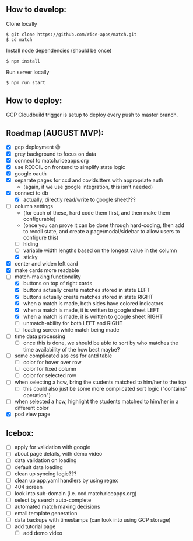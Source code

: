 ## How to develop:

Clone locally
```
$ git clone https://github.com/rice-apps/match.git
$ cd match
```

Install node dependencies (should be once)
```
$ npm install
```

Run server locally
```
$ npm run start
```

## How to deploy:

GCP Cloudbuild trigger is setup to deploy every push to master branch.

## Roadmap (AUGUST MVP):

- [x] gcp deployment 😃
- [x] grey background to focus on data
- [x] connect to match.riceapps.org
- [x] use RECOIL on frontend to simplify state logic
- [x] google oauth
- [x] separate pages for ccd and covidsitters with appropriate auth
  - (again, if we use google integration, this isn't needed)
- [x] connect to db
  - [x] actually, directly read/write to google sheet???
- [ ] column settings
  - (for each of these, hard code them first, and then make them configurable)
  - (once you can prove it can be done through hard-coding, then add to recoil state,
    and create a page/modal/sidebar to allow users to configure this)
  - [ ] hiding
  - [ ] variable width lengths based on the longest value in the column
  - [x] sticky
- [x] center and widen left card
- [x] make cards more readable
- [ ] match-making functionality
  - [x] buttons on top of right cards
  - [x] buttons actually create matches stored in state LEFT
  - [x] buttons actually create matches stored in state RIGHT
  - [x] when a match is made, both sides have colored indicators
  - [x] when a match is made, it is written to google sheet LEFT
  - [x] when a match is made, it is written to google sheet RIGHT
  - [ ] unmatch-ability for both LEFT and RIGHT
  - [ ] loading screen while match being made
- [ ] time data processing
  - [ ] once this is done, we should be able to sort by who matches the time availability of the hcw best maybe?
- [ ] some complicated ass css for antd table 
  - [ ] color for hover over row
  - [ ] color for fixed column
  - [ ] color for selected row
- [ ] when selecting a hcw, bring the students matched to him/her to the top
  - [ ] this could also just be some more complicated sort logic ("contains" operation")
- [ ] when selected a hcw, highlight the students matched to him/her in a different color
- [x] pod view page

## Icebox:
- [ ] apply for validation with google
- [ ] about page details, with demo video
- [ ] data validation on loading
- [ ] default data loading
- [ ] clean up syncing logic???
- [ ] clean up app.yaml handlers by using regex
- [ ] 404 screen
- [ ] look into sub-domain (i.e. ccd.match.riceapps.org)
- [ ] select by search auto-complete
- [ ] automated match making decisions
- [ ] email template generation
- [ ] data backups with timestamps (can look into using GCP storage) 
- [ ] add tutorial page
  -[ ] add demo video
